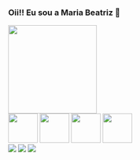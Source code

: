 ### Oii!! Eu sou a Maria Beatriz 👋

<img height="180em" src="https://github-readme-stats.vercel.app/api/top-langs/?username=mariabeatrizbc&layout=compact">

<div style="display: inline_block">
  <img height="60em" src="https://cdn.jsdelivr.net/gh/devicons/devicon@latest/icons/html5/html5-original.svg" />
  <img height="60em" src="https://cdn.jsdelivr.net/gh/devicons/devicon@latest/icons/css3/css3-original.svg" />
  <img height="60em" src="https://cdn.jsdelivr.net/gh/devicons/devicon@latest/icons/javascript/javascript-original.svg" />
  <img height="60em" src="https://cdn.jsdelivr.net/gh/devicons/devicon@latest/icons/java/java-original.svg" />      
</div>

<div>
  <a href="https://www.linkedin.com/in/maria-beatriz-batista-castro-084829243/" target="_blank"><img src="https://img.shields.io/badge/LinkedIn-0077B5?style=for-the-badge&logo=linkedin&logoColor=white"  target="_blank"></img></a>
  <a href="https://www.instagram.com/mariabiasz/" target="_blank"><img src="https://img.shields.io/badge/Instagram-E4405F?style=for-the-badge&logo=instagram&logoColor=white" target="_blank"></img></a>
  <a href="mariabiabatista2014@gmail.com" target="_blank"><img src="https://img.shields.io/badge/Gmail-D14836?style=for-the-badge&logo=gmail&logoColor=white" target="_blank"></img></a>
</div>
          
          
<!--
**MariaBeatrizBC/MariaBeatrizBC** is a ✨ _special_ ✨ repository because its `README.md` (this file) appears on your GitHub profile.

Here are some ideas to get you started:

- 🔭 I’m currently working on ...
- 🌱 I’m currently learning ...
- 👯 I’m looking to collaborate on ...
- 🤔 I’m looking for help with ...
- 💬 Ask me about ...
- 📫 How to reach me: ...
- 😄 Pronouns: ...
- ⚡ Fun fact: ...
-->

